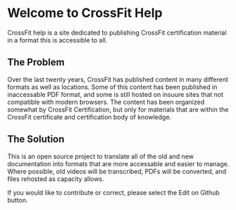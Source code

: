 # Welcome to CrossFit Help

CrossFit help is a site dedicated to publishing CrossFit certification material in a format this is accessible to all.

## The Problem

Over the last twenty years, CrossFit has published content in many different formats as well as locations. Some of this content has been published in inaccessable PDF format, and some is still hosted on insuure sites that not compatible with modern browsers. The content has been organized somewhat by CrossFit Certification, but only for materials that are within the CrossFit certificate and certification body of knowledge.

## The Solution

This is an open source project to translate all of the old and new documentation into formats that are more accessable and easier to manage. Where possible, old videos will be transcribed, PDFs will be converted, and files rehosted as capacity allows.

If you would like to contribute or correct, please select the Edit on Github button.